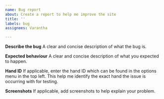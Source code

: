 ```yaml
---
name: Bug report
about: Create a report to help me improve the site
title: ''
labels: bug
assignees: Varantha

---
```


**Describe the bug**
A clear and concise description of what the bug is.

**Expected behaviour**
A clear and concise description of what you expected to happen.

**Hand ID**
If applicable, enter the hand ID which can be found in the options menu in the top left. This help me identify the exact hand the issue is occurring with for testing. 

**Screenshots**
If applicable, add screenshots to help explain your problem.
